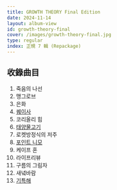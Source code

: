 ```yaml
---
title: GROWTH THEORY Final Edition
date: 2024-11-14
layout: album-view
id: growth-theory-final
cover: /images/growth-theory-final.jpg
type: regular
index: 正規 7 輯 (Repackage)
---
```


## 收錄曲目

1. 죽음의 나선
2. 맹그로브
3. 은화
4. [퀘이사](/growth-theory-final/quasar/)
5. 코리올리 힘
6. [태양물고기](/growth-theory/sunfish)
7. 로켓방정식의 저주
8. [포인트 니모](/growth-theory-final/point-nemo/)
9. 케이프 혼
10. 라이프리뷰
11. 구름의 그림자
12. 새녘바람
13. [기특해](/growth-theory-final/give-it-up/)
